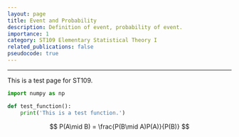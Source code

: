 ```yaml
---
layout: page
title: Event and Probability
description: Definition of event, probability of event.
importance: 1
category: ST109 Elementary Statistical Theory I
related_publications: false
pseudocode: true
---
```


******

This is a test page for ST109.

```python
import numpy as np

def test_function():
    print('This is a test function.')
```

$$
P(A\mid B) = \frac{P(B\mid A)P(A)}{P(B)}
$$
